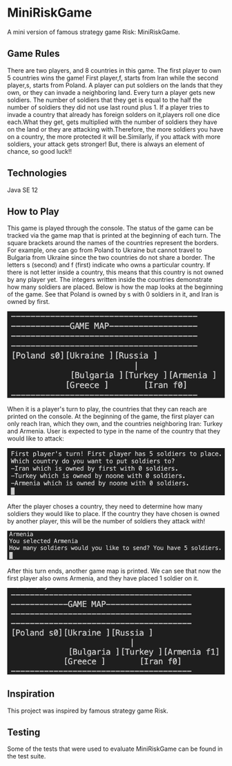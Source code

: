 # MiniRiskGame
A mini version of famous strategy game Risk: MiniRiskGame. 

## Game Rules
 There are two players, and 8 countries in this game.
 The first player to own 5 countries wins the game!
 First player,f, starts from Iran while the second player,s, starts from Poland.
 A player can put soldiers on the lands that they own, or they can invade a neighboring land.
 Every turn a player gets new soldiers. The number of soldiers that they get is equal to the half the number of soldiers they did not use last round plus 1.
 If a player tries to invade a country that already has foreign solders on it,players roll one dice each.What they get, gets multiplied with the number of soldiers they have on the land or they are attacking with.Therefore, the more soldiers you have on a country, the more protected it will be.Similarly, if you attack with more soldiers, your attack gets stronger! But, there is always an element of chance, so good luck!!

## Technologies

Java SE 12

## How to Play
This game is played through the console. The status of the game can be tracked via the game map that is printed at the beginning of each turn.  The square brackets around the names of the countries represent the borders. For example, one can go from Poland to Ukraine but cannot travel to Bulgaria from Ukraine since the two countries do not share a border. The letters s (second) and f (first) indicate who owns a particular country. If there is not letter inside a country, this means that this country is not owned by any player yet. The integers written inside the countries demonstrate how many soldiers are placed. Below is how the map looks at the beginning of the game. See that Poland is owned by s with 0 soldiers in it, and Iran is owned by first. 

![](images/a.png)

When it is a player's turn to play, the countries that they can reach are printed on the console. At the beginning of the game, the first player can only reach Iran, which they own, and the countries neighboring Iran: Turkey and Armenia. User is expected to type in the name of the country that they would like to attack: 

![](images/b.png)

After the player choses a country, they need to determine how many soldiers they would like to place. If the country they have chosen is owned by another player, this will be the number of soldiers they attack with!

![](images/c.png)

After this turn ends, another game map is printed. We can see that now the first player also owns Armenia, and they have placed 1 soldier on it. 

![](images/d.png)


## Inspiration
This project was inspired by famous strategy game Risk. 

## Testing
Some of the tests that were used to evaluate MiniRiskGame can be found in the test suite. 



